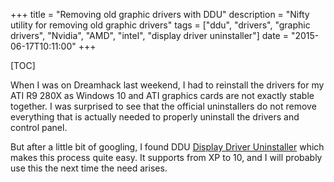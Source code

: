 +++
title = "Removing old graphic drivers with DDU"
description = "Nifty utility for removing old graphic drivers"
tags = ["ddu", "drivers", "graphic drivers", "Nvidia", "AMD", "intel", "display driver uninstaller"]
date = "2015-06-17T10:11:00"
+++

[TOC]

When I was on Dreamhack last weekend, I had to reinstall the drivers for my ATI R9 280X as Windows 10 and ATI graphics cards are not exactly stable together. I was surprised to see that the official uninstallers do not remove everything that is actually needed to properly uninstall the drivers and control panel.

But after a little bit of googling, I found DDU [Display Driver Uninstaller](http://www.wagnardmobile.com/DDU/ddudownload.htm) which makes this process quite easy. It supports from XP to 10, and I will probably use this the next time the need arises.
